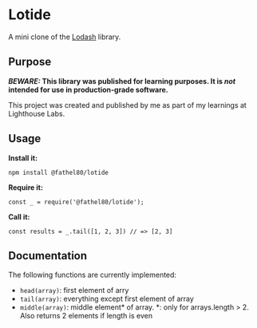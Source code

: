 # Lotide

A mini clone of the [Lodash](https://lodash.com) library.

## Purpose

**_BEWARE:_ This library was published for learning purposes. It is _not_ intended for use in production-grade software.**

This project was created and published by me as part of my learnings at Lighthouse Labs. 

## Usage

**Install it:**

`npm install @fathel80/lotide`

**Require it:**

`const _ = require('@fathel80/lotide');`

**Call it:**

`const results = _.tail([1, 2, 3]) // => [2, 3]`

## Documentation

The following functions are currently implemented:

* `head(array)`: first element of arry
* `tail(array)`: everything except first element of array
* `middle(array)`: middle element* of array. *: only for arrays.length > 2. Also returns 2 elements if length is even
